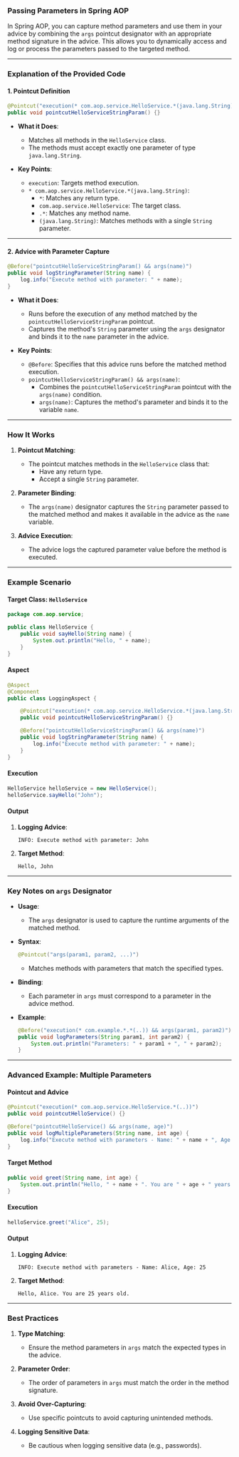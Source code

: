 ### **Passing Parameters in Spring AOP**

In Spring AOP, you can capture method parameters and use them in your advice by combining the `args` pointcut designator with an appropriate method signature in the advice. This allows you to dynamically access and log or process the parameters passed to the targeted method.

---

### **Explanation of the Provided Code**

#### **1. Pointcut Definition**

```java
@Pointcut("execution(* com.aop.service.HelloService.*(java.lang.String))")
public void pointcutHelloServiceStringParam() {}
```

- **What it Does**:
  - Matches all methods in the `HelloService` class.
  - The methods must accept exactly one parameter of type `java.lang.String`.
  
- **Key Points**:
  - `execution`: Targets method execution.
  - `* com.aop.service.HelloService.*(java.lang.String)`:
    - `*`: Matches any return type.
    - `com.aop.service.HelloService`: The target class.
    - `.*`: Matches any method name.
    - `(java.lang.String)`: Matches methods with a single `String` parameter.

---

#### **2. Advice with Parameter Capture**

```java
@Before("pointcutHelloServiceStringParam() && args(name)")
public void logStringParameter(String name) {
    log.info("Execute method with parameter: " + name);
}
```

- **What it Does**:
  - Runs before the execution of any method matched by the `pointcutHelloServiceStringParam` pointcut.
  - Captures the method's `String` parameter using the `args` designator and binds it to the `name` parameter in the advice.

- **Key Points**:
  - `@Before`: Specifies that this advice runs before the matched method execution.
  - `pointcutHelloServiceStringParam() && args(name)`:
    - Combines the `pointcutHelloServiceStringParam` pointcut with the `args(name)` condition.
    - `args(name)`: Captures the method's parameter and binds it to the variable `name`.

---

### **How It Works**

1. **Pointcut Matching**:
   - The pointcut matches methods in the `HelloService` class that:
     - Have any return type.
     - Accept a single `String` parameter.

2. **Parameter Binding**:
   - The `args(name)` designator captures the `String` parameter passed to the matched method and makes it available in the advice as the `name` variable.

3. **Advice Execution**:
   - The advice logs the captured parameter value before the method is executed.

---

### **Example Scenario**

#### **Target Class: `HelloService`**
```java
package com.aop.service;

public class HelloService {
    public void sayHello(String name) {
        System.out.println("Hello, " + name);
    }
}
```

#### **Aspect**
```java
@Aspect
@Component
public class LoggingAspect {

    @Pointcut("execution(* com.aop.service.HelloService.*(java.lang.String))")
    public void pointcutHelloServiceStringParam() {}

    @Before("pointcutHelloServiceStringParam() && args(name)")
    public void logStringParameter(String name) {
        log.info("Execute method with parameter: " + name);
    }
}
```

#### **Execution**
```java
HelloService helloService = new HelloService();
helloService.sayHello("John");
```

#### **Output**
1. **Logging Advice**:
   ```
   INFO: Execute method with parameter: John
   ```
2. **Target Method**:
   ```
   Hello, John
   ```

---

### **Key Notes on `args` Designator**

- **Usage**:
  - The `args` designator is used to capture the runtime arguments of the matched method.

- **Syntax**:
  ```java
  @Pointcut("args(param1, param2, ...)")
  ```
  - Matches methods with parameters that match the specified types.

- **Binding**:
  - Each parameter in `args` must correspond to a parameter in the advice method.

- **Example**:
  ```java
  @Before("execution(* com.example.*.*(..)) && args(param1, param2)")
  public void logParameters(String param1, int param2) {
      System.out.println("Parameters: " + param1 + ", " + param2);
  }
  ```

---

### **Advanced Example: Multiple Parameters**

#### **Pointcut and Advice**
```java
@Pointcut("execution(* com.aop.service.HelloService.*(..))")
public void pointcutHelloService() {}

@Before("pointcutHelloService() && args(name, age)")
public void logMultipleParameters(String name, int age) {
    log.info("Execute method with parameters - Name: " + name + ", Age: " + age);
}
```

#### **Target Method**
```java
public void greet(String name, int age) {
    System.out.println("Hello, " + name + ". You are " + age + " years old.");
}
```

#### **Execution**
```java
helloService.greet("Alice", 25);
```

#### **Output**
1. **Logging Advice**:
   ```
   INFO: Execute method with parameters - Name: Alice, Age: 25
   ```
2. **Target Method**:
   ```
   Hello, Alice. You are 25 years old.
   ```

---

### **Best Practices**

1. **Type Matching**:
   - Ensure the method parameters in `args` match the expected types in the advice.

2. **Parameter Order**:
   - The order of parameters in `args` must match the order in the method signature.

3. **Avoid Over-Capturing**:
   - Use specific pointcuts to avoid capturing unintended methods.

4. **Logging Sensitive Data**:
   - Be cautious when logging sensitive data (e.g., passwords).
 

